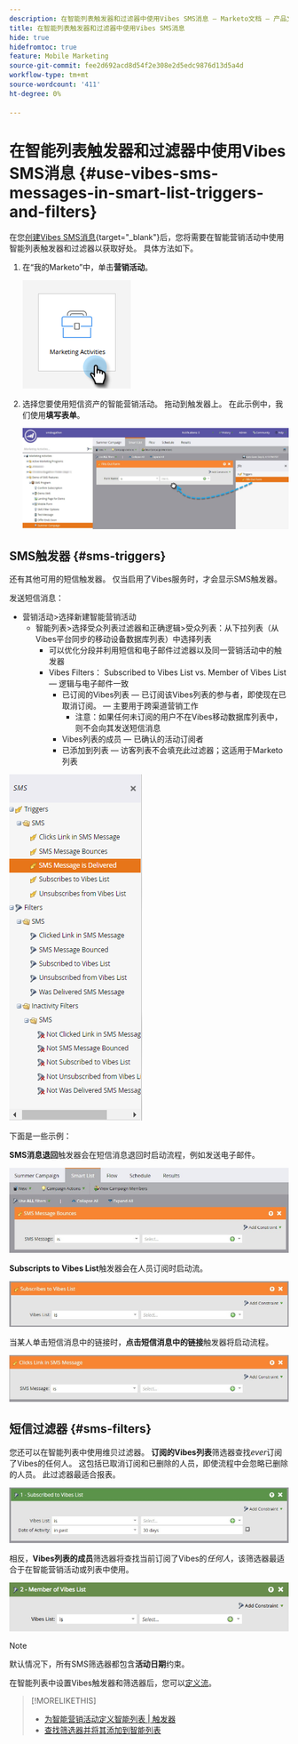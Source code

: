 ```yaml
---
description: 在智能列表触发器和过滤器中使用Vibes SMS消息 — Marketo文档 — 产品文档
title: 在智能列表触发器和过滤器中使用Vibes SMS消息
hide: true
hidefromtoc: true
feature: Mobile Marketing
source-git-commit: fee2d692acd8d54f2e308e2d5edc9876d13d5a4d
workflow-type: tm+mt
source-wordcount: '411'
ht-degree: 0%

---
```


# 在智能列表触发器和过滤器中使用Vibes SMS消息 {#use-vibes-sms-messages-in-smart-list-triggers-and-filters}

在您[创建Vibes SMS消息](/help/marketo/product-docs/mobile-marketing/vibes-sms-messages/create-a-vibes-sms-message.md){target="_blank"}后，您将需要在智能营销活动中使用智能列表触发器和过滤器以获取好处。 具体方法如下。

1. 在“我的Marketo”中，单击&#x200B;**营销活动**。

   ![](assets/use-vibes-sms-messages-in-smart-list-triggers-and-filters-1.png)

1. 选择您要使用短信资产的智能营销活动。 拖动到触发器上。 在此示例中，我们使用&#x200B;**填写表单**。

   ![](assets/fills-out-form-pull-over.jpg)

## SMS触发器 {#sms-triggers}

还有其他可用的短信触发器。 仅当启用了Vibes服务时，才会显示SMS触发器。

发送短信消息：

* 营销活动>选择新建智能营销活动
   * 智能列表>选择受众列表过滤器和正确逻辑>受众列表：从下拉列表（从Vibes平台同步的移动设备数据库列表）中选择列表
      * 可以优化分段并利用短信和电子邮件过滤器以及同一营销活动中的触发器
      * Vibes Filters： Subscribed to Vibes List vs. Member of Vibes List — 逻辑与电子邮件一致
         * 已订阅的Vibes列表 — 已订阅该Vibes列表的参与者，即使现在已取消订阅。   — 主要用于跨渠道营销工作
            * 注意：如果任何未订阅的用户不在Vibes移动数据库列表中，则不会向其发送短信消息
         * Vibes列表的成员 — 已确认的活动订阅者
         * 已添加到列表 — 访客列表不会填充此过滤器；这适用于Marketo列表

![](assets/new-sms-search2.png)

下面是一些示例：

**SMS消息退回**&#x200B;触发器会在短信消息退回时启动流程，例如发送电子邮件。

![](assets/sms-message-bounces-real.jpg)

**Subscripts to Vibes List**&#x200B;触发器会在人员订阅时启动流。

![](assets/subscribes-to-vibes-list-real.jpg)

当某人单击短信消息中的链接时，**点击短信消息中的链接**&#x200B;触发器将启动流程。

![](assets/clicks-link-in-sms-message.jpg)

## 短信过滤器 {#sms-filters}

您还可以在智能列表中使用维贝过滤器。 **订阅的Vibes列表**&#x200B;筛选器查找&#x200B;*ever*&#x200B;订阅了Vibes的任何人。 这包括已取消订阅和已删除的人员，即使流程中会忽略已删除的人员。 此过滤器最适合报表。

![](assets/subscribed-to-vibes-list-filter-real.jpg)

相反，**Vibes列表的成员**&#x200B;筛选器将查找当前订阅了Vibes的&#x200B;_任何人_，该筛选器最适合于在智能营销活动或列表中使用。

![](assets/image001.png)

>[!NOTE]
>
>默认情况下，所有SMS筛选器都包含&#x200B;**活动日期**&#x200B;约束。

在智能列表中设置Vibes触发器和筛选器后，您可以[定义流](/help/marketo/product-docs/mobile-marketing/vibes-sms-messages/add-a-flow-step-for-sms.md)。

>[!MORELIKETHIS]
>
>* [为智能营销活动定义智能列表 | 触发器](/help/marketo/product-docs/core-marketo-concepts/smart-campaigns/creating-a-smart-campaign/define-smart-list-for-smart-campaign-trigger.md)
>* [查找筛选器并将其添加到智能列表](/help/marketo/product-docs/core-marketo-concepts/smart-lists-and-static-lists/creating-a-smart-list/find-and-add-filters-to-a-smart-list.md)
